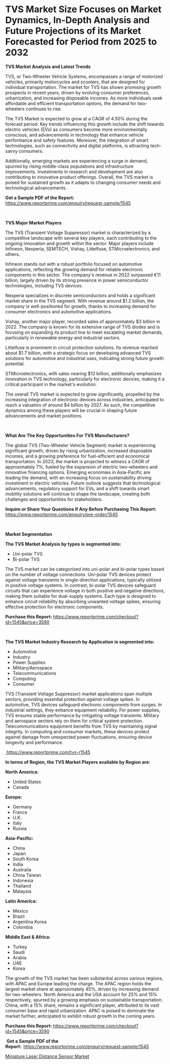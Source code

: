 <p><h1>TVS Market Size Focuses on Market Dynamics, In-Depth Analysis and Future Projections of its Market Forecasted for Period from 2025 to 2032</h1></p><p><strong>TVS Market Analysis and Latest Trends</strong></p>
<p><p>TVS, or Two-Wheeler Vehicle Systems, encompasses a range of motorized vehicles, primarily motorcycles and scooters, that are designed for individual transportation. The market for TVS has shown promising growth prospects in recent years, driven by evolving consumer preferences, urbanization, and increasing disposable incomes. As more individuals seek affordable and efficient transportation options, the demand for two-wheelers continues to rise.</p><p>The TVS Market is expected to grow at a CAGR of 4.50% during the forecast period. Key trends influencing this growth include the shift towards electric vehicles (EVs) as consumers become more environmentally conscious, and advancements in technology that enhance vehicle performance and safety features. Moreover, the integration of smart technologies, such as connectivity and digital platforms, is attracting tech-savvy consumers. </p><p>Additionally, emerging markets are experiencing a surge in demand, spurred by rising middle-class populations and infrastructure improvements. Investments in research and development are also contributing to innovative product offerings. Overall, the TVS market is poised for sustained growth as it adapts to changing consumer needs and technological advancements.</p></p>
<p><strong>Get a Sample PDF of the Report:&nbsp;</strong> <a href="https://www.reportprime.com/enquiry/request-sample/1545?utm_campaign=2220&utm_medium=2&utm_source=Github&utm_content=ia&utm_term=18032025&utm_id=tvs">https://www.reportprime.com/enquiry/request-sample/1545</a></p>
<p>&nbsp;</p>
<p><strong>TVS Major Market Players</strong></p>
<p><p>The TVS (Transient Voltage Suppressor) market is characterized by a competitive landscape with several key players, each contributing to the ongoing innovation and growth within the sector. Major players include Infineon, Nexperia, SEMTECH, Vishay, Littelfuse, STMicroelectronics, and others. </p><p>Infineon stands out with a robust portfolio focused on automotive applications, reflecting the growing demand for reliable electronic components in this sector. The company's revenue in 2022 surpassed €11 billion, largely driven by its strong presence in power semiconductor technologies, including TVS devices.</p><p>Nexperia specializes in discrete semiconductors and holds a significant market share in the TVS segment. With revenue around $1.2 billion, the company is well-positioned for growth, thanks to increasing demand for consumer electronics and automotive applications. </p><p>Vishay, another major player, recorded sales of approximately $3 billion in 2022. The company is known for its extensive range of TVS diodes and is focusing on expanding its product line to meet escalating market demands, particularly in renewable energy and industrial sectors.</p><p>Littelfuse is prominent in circuit protection solutions. Its revenue reached about $1.7 billion, with a strategic focus on developing advanced TVS solutions for automotive and industrial uses, indicating strong future growth potential.</p><p>STMicroelectronics, with sales nearing $12 billion, additionally emphasizes innovation in TVS technology, particularly for electronic devices, making it a critical participant in the market's evolution.</p><p>The overall TVS market is expected to grow significantly, propelled by the increasing integration of electronic devices across industries, anticipated to reach a valuation of around $4 billion by 2027. As such, the competitive dynamics among these players will be crucial in shaping future advancements and market positions.</p></p>
<p>&nbsp;</p>
<p><strong>What Are The Key Opportunities For TVS Manufacturers?</strong></p>
<p><p>The global TVS (Two-Wheeler Vehicle Segment) market is experiencing significant growth, driven by rising urbanization, increased disposable incomes, and a growing preference for fuel-efficient and economical transportation. In 2023, the market is projected to witness a CAGR of approximately 7%, fueled by the expansion of electric two-wheelers and innovative financing options. Emerging economies in Asia-Pacific are leading the demand, with an increasing focus on sustainability driving investment in electric vehicles. Future outlook suggests that technological advancements, regulatory support for EVs, and a shift towards smart mobility solutions will continue to shape the landscape, creating both challenges and opportunities for stakeholders.</p></p>
<p><strong>Inquire or Share Your Questions If Any Before Purchasing This Report:</strong> <a href="https://www.reportprime.com/enquiry/pre-order/1545?utm_campaign=2220&utm_medium=2&utm_source=Github&utm_content=ia&utm_term=18032025&utm_id=tvs">https://www.reportprime.com/enquiry/pre-order/1545</a></p>
<p>&nbsp;</p>
<p><strong>Market Segmentation</strong></p>
<p><strong>The TVS Market Analysis by types is segmented into:</strong></p>
<p><ul><li>Uni-polar TVS</li><li>Bi-polar TVS</li></ul></p>
<p><p>The TVS market can be categorized into uni-polar and bi-polar types based on the number of voltage connections. Uni-polar TVS devices protect against voltage transients in single-direction applications, typically utilized in positive voltage systems. In contrast, bi-polar TVS devices safeguard circuits that can experience voltage in both positive and negative directions, making them suitable for dual-supply systems. Each type is designed to enhance circuit reliability by absorbing unwanted voltage spikes, ensuring effective protection for electronic components.</p></p>
<p><strong>Purchase this Report:&nbsp;</strong><a href="https://www.reportprime.com/checkout?id=1545&price=3590&utm_campaign=2220&utm_medium=2&utm_source=Github&utm_content=ia&utm_term=18032025&utm_id=tvs">https://www.reportprime.com/checkout?id=1545&price=3590</a></p>
<p>&nbsp;</p>
<p><strong>The TVS Market Industry Research by Application is segmented into:</strong></p>
<p><ul><li>Automotive</li><li>Industry</li><li>Power Supplies</li><li>Military/Aerospace</li><li>Telecommunications</li><li>Computing</li><li>Consumer</li></ul></p>
<p><p>TVS (Transient Voltage Suppressor) market applications span multiple sectors, providing essential protection against voltage spikes. In automotive, TVS devices safeguard electronic components from surges. In industrial settings, they enhance equipment reliability. For power supplies, TVS ensures stable performance by mitigating voltage transients. Military and aerospace sectors rely on them for critical system protection. Telecommunications equipment benefits from TVS by maintaining signal integrity. In computing and consumer markets, these devices protect against damage from unexpected power fluctuations, ensuring device longevity and performance.</p></p>
<p><a href="https://www.reportprime.com/tvs-r1545?utm_campaign=2220&utm_medium=2&utm_source=Github&utm_content=ia&utm_term=18032025&utm_id=tvs">&nbsp;https://www.reportprime.com/tvs-r1545</a></p>
<p><strong>In terms of Region, the TVS Market Players available by Region are:</strong></p>
<p>
    <p> <strong> North America: </strong>
        <ul>
            <li>United States</li>
            <li>Canada</li>
        </ul>
        </p> 
    <p> <strong> Europe: </strong>
        <ul>
            <li>Germany</li>
            <li>France</li>
            <li>U.K.</li>
            <li>Italy</li>
            <li>Russia</li>
        </ul>
        </p> 
    <p> <strong> Asia-Pacific: </strong>
        <ul>
            <li>China</li>
            <li>Japan</li>
            <li>South Korea</li>
            <li>India</li>
            <li>Australia</li>
            <li>China Taiwan</li>
            <li>Indonesia</li>
            <li>Thailand</li>
            <li>Malaysia</li>
        </ul>
        </p> 
    <p> <strong> Latin America: </strong>
        <ul>
            <li>Mexico</li>
            <li>Brazil</li>
            <li>Argentina Korea</li>
            <li>Colombia</li>
        </ul>
        </p> 
    <p> <strong> Middle East & Africa: </strong>
        <ul>
            <li>Turkey</li>
            <li>Saudi</li>
            <li>Arabia</li>
            <li>UAE</li>
            <li>Korea</li>
        </ul>
    </p>
    </p>
<p><p>The growth of the TVS market has been substantial across various regions, with APAC and Europe leading the charge. The APAC region holds the largest market share at approximately 45%, driven by increasing demand for two-wheelers. North America and the USA account for 25% and 15% respectively, spurred by a growing emphasis on sustainable transportation. China, with a 15% share, remains a significant player, attributed to its vast consumer base and rapid urbanization. APAC is poised to dominate the market further, anticipated to exhibit robust growth in the coming years.</p></p>
<p><strong>Purchase this Report: </strong><a href="https://www.reportprime.com/checkout?id=1545&price=3590&utm_campaign=2220&utm_medium=2&utm_source=Github&utm_content=ia&utm_term=18032025&utm_id=tvs">https://www.reportprime.com/checkout?id=1545&price=3590</a></p>
<p>&nbsp;<strong>Get a Sample PDF of the Report:&nbsp;&nbsp;</strong><a href="https://www.reportprime.com/enquiry/request-sample/1545?utm_campaign=2220&utm_medium=2&utm_source=Github&utm_content=ia&utm_term=18032025&utm_id=tvs">https://www.reportprime.com/enquiry/request-sample/1545</a></p>
<p><strong></strong></p>
<p><p><a href="https://github.com/cezilfinerv9/Market-Research-Report-List-1/blob/main/miniature-laser-distance-sensor-market.md?utm_campaign=2220&utm_medium=2&utm_source=Github&utm_content=ia&utm_term=18032025&utm_id=tvs">Miniature Laser Distance Sensor Market</a></p></p>